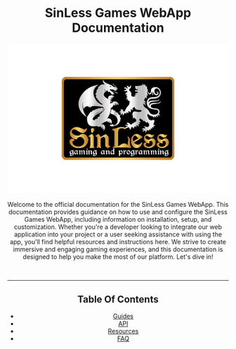 <div align="center">
    <h1>SinLess Games WebApp Documentation</h1>
    <a>
        <img src="Docs/images/logos/sinless-games/3.png" alt="SinLess Games LLC Logo">
    </a>
    <br/>
    <p>
        Welcome to the official documentation for the SinLess Games WebApp. This documentation provides guidance on how to use and configure the SinLess Games WebApp, including information on installation, setup, and customization. Whether you're a developer looking to integrate our web application into your project or a user seeking assistance with using the app, you'll find helpful resources and instructions here. We strive to create immersive and engaging gaming experiences, and this documentation is designed to help you make the most of our platform. Let's dive in!
    </p>
</div>
<br/>

---

<div align="center">
    <h2>Table Of Contents</h2>
    <ul>
        <li>
            <a href="Guides/README.md">
                Guides
            </a>
        </li>
        <li>
            <a href="API/README.md">
                API
            </a>
        </li>
        <li>
            <a href="Resources/README.md">
                Resources
            </a>
        </li>
        <li>
            <a href="FAQ/README.md">
                FAQ
            </a>
        </li>
    </ul>
</div>
